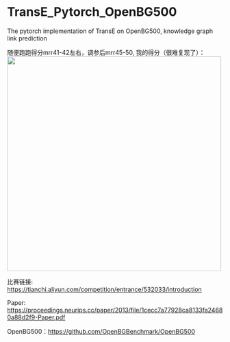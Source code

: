 # TransE_Pytorch_OpenBG500
The pytorch implementation of TransE on OpenBG500, knowledge graph link prediction 

随便跑跑得分mrr41-42左右，调参后mrr45-50, 我的得分（很难复现了）：
<img src="rank.png" width="500px"/>

比赛链接: https://tianchi.aliyun.com/competition/entrance/532033/introduction

Paper: https://proceedings.neurips.cc/paper/2013/file/1cecc7a77928ca8133fa24680a88d2f9-Paper.pdf

OpenBG500：https://github.com/OpenBGBenchmark/OpenBG500

